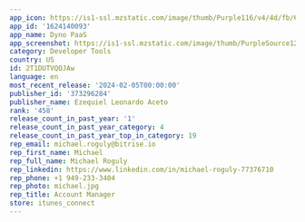 ```yaml
---
app_icon: https://is1-ssl.mzstatic.com/image/thumb/Purple116/v4/4d/fb/6c/4dfb6c48-2ff7-5771-8156-3fbf27888bbf/AppIcon-0-0-1x_U007emarketing-0-7-0-85-220.png/1024x1024bb.png
app_id: '1624140093'
app_name: Dyno PaaS
app_screenshot: https://is1-ssl.mzstatic.com/image/thumb/PurpleSource122/v4/15/53/18/155318ea-c855-3c85-8181-95fb0577f4a8/63a41d9f-6202-41c5-a7d7-29d1127a4cc6_Simulator_Screen_Shot_-_iPhone_13_Pro_Max_-_2022-06-01_at_12.27.51.png/1284x2778bb.png
category: Developer Tools
country: US
id: 2T1DUTVQOJAw
language: en
most_recent_release: '2024-02-05T00:00:00'
publisher_id: '373296284'
publisher_name: Ezequiel Leonardo Aceto
rank: '458'
release_count_in_past_year: '1'
release_count_in_past_year_category: 4
release_count_in_past_year_top_in_category: 19
rep_email: michael.roguly@bitrise.io
rep_first_name: Michael
rep_full_name: Michael Roguly
rep_linkedin: https://www.linkedin.com/in/michael-roguly-77376710
rep_phone: +1 949-233-3404
rep_photo: michael.jpg
rep_title: Account Manager
store: itunes_connect
---
```

